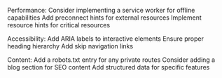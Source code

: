 Performance:
Consider implementing a service worker for offline capabilities
Add preconnect hints for external resources
Implement resource hints for critical resources

Accessibility:
Add ARIA labels to interactive elements
Ensure proper heading hierarchy
Add skip navigation links

Content:
Add a robots.txt entry for any private routes
Consider adding a blog section for SEO content
Add structured data for specific features

